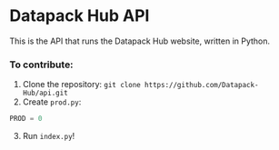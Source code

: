 # Datapack Hub API
This is the API that runs the Datapack Hub website, written in Python.
### To contribute:
1. Clone the repository: `git clone https://github.com/Datapack-Hub/api.git`
2. Create `prod.py`: 
```python
PROD = 0
```
3. Run `index.py`!
